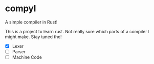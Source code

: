 # compyl
A simple compiler in Rust!

This is a project to learn rust. 
Not really sure which parts of a compiler I might make. Stay tuned tho!

- [x] Lexer
- [ ] Parser
- [ ] Machine Code
